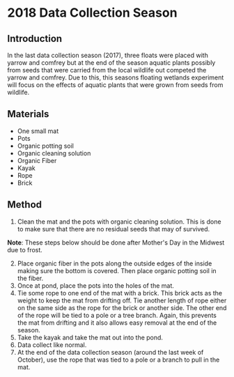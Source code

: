 # 2018 Data Collection Season

## Introduction

In the last data collection season (2017), three floats were placed with yarrow and comfrey but at the end of the season aquatic plants possibly from seeds that were carried from the local wildlife out competed the yarrow and comfrey.  Due to this, this seasons floating wetlands experiment will focus on the effects of aquatic plants that were grown from seeds from wildlife.

## Materials

- One small mat
- Pots
- Organic potting soil
- Organic cleaning solution
- Organic Fiber
- Kayak
- Rope
- Brick

## Method

1. Clean the mat and the pots with organic cleaning solution. This is done to make sure that there are no residual seeds that may of survived.

**Note**: These steps below should be done after Mother's Day in the Midwest due to frost.

2. Place organic fiber in the pots along the outside edges of the inside making sure the bottom is covered. Then place organic potting soil in the fiber.
3. Once at pond, place the pots into the holes of the mat.
4. Tie some rope to one end of the mat with a brick. This brick acts as the weight to keep the mat from drifting off. Tie another length of  rope either on the same side as the rope for the brick or another side. The other end of the rope will be tied to a pole or a tree branch.  Again, this prevents the mat from drifting and it also allows easy removal at the end of the season.
5. Take the kayak and take the mat out into the pond.
6. Data collect like normal.
7. At the end of the data collection season (around the last week of October), use the rope that was tied to a pole or a branch to pull in the mat.
